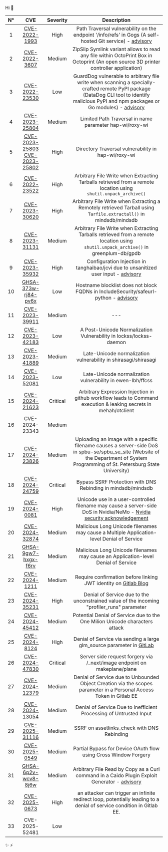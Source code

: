 Hi 👋

|N°| CVE 	| Severity 	| Description 	|
|:--:	|:---:	|:--------:	|:-----------:	|
|1 |   [CVE-2022-1993](https://github.com/advisories/GHSA-6vcc-v9vw-g2x5)   	|      High     	|        Path Traversal vulnerability on the endpoint '/info/refs' in Gogs (A self-hosted Git service) - [advisory](https://github.com/advisories/GHSA-6vcc-v9vw-g2x5) 	|
|2 |   [CVE-2022-3607](https://huntr.dev/bounties/2d1db3c9-93e8-4902-a55b-5ea53c22aa11/)   	|      Medium      	|      ZipSlip Symlink variant allows to read any file within OctoPrint Box in Octoprint (An open source 3D printer controller application) 	|
|3 |  [CVE-2022-23530](https://github.com/advisories/GHSA-78m5-jpmf-ch7v)   	|      Low    	|      GuardDog vulnerable to arbitrary file write when scanning a specially-crafted remote PyPI package (DataDog CLI tool to identify malicious PyPI and npm packages or Go modules) - [advisory](https://github.com/advisories/GHSA-78m5-jpmf-ch7v) 	|    
|4 |  [CVE-2023-25804](https://github.com/hap-wi/roxy-wi/security/advisories/GHSA-69j6-crq8-rrhv)   	|     Medium     	|     Limited Path Traversal in name parameter hap-wi/roxy-wi        	|
|5 |  [CVE-2023-25803](https://github.com/hap-wi/roxy-wi/security/advisories/GHSA-cv9w-j9gh-5j3w) [CVE-2023-25802](https://github.com/hap-wi/roxy-wi/security/advisories/GHSA-qcmp-q5h3-784m)  	|    High    	|        Directory Traversal vulnerability in hap-wi/roxy-wi       	|
|6 |   [CVE-2022-23522](https://github.com/mindsdb/mindsdb/security/advisories/GHSA-7x45-phmr-9wqp)  	|    High      	|        Arbitrary File Write when Extracting Tarballs retrieved from a remote location using `shutil.unpack_archive()`       	|
|7 |   [CVE-2023-30620](https://github.com/mindsdb/mindsdb/security/advisories/GHSA-2g5w-29q9-w6hx)  	|    High      	|         Arbitrary File Write when Extracting a Remotely retrieved Tarball using `Tarfile.extractall()` in mindsdb/mindsdb        	|
|8 |   [CVE-2023-31131](https://github.com/greenplum-db/gpdb/security/advisories/GHSA-hgm9-2q42-c7f3)  	|    Medium      	|     Arbitrary File Write when Extracting Tarballs retrieved from a remote location using `shutil.unpack_archive()` in greenplum-db/gpdb        	|
|9 |   [CVE-2023-35932](https://github.com/tanghaibao/jcvi/security/advisories/GHSA-x49m-3cw7-gq5q)  	|    High      	|    Configuration Injection in tanghaibao/jcvi due to unsanitized user input - [advisory](https://github.com/tanghaibao/jcvi/security/advisories/GHSA-x49m-3cw7-gq5q)  	|
|10 |   [GHSA-373w-rj84-pv6x](https://github.com/IncludeSecurity/safeurl-python/security/advisories/GHSA-373w-rj84-pv6x)  	|    Low    	|    Hostname blocklist does not block FQDNs in IncludeSecurity/safeurl-python - [advisory](https://github.com/IncludeSecurity/safeurl-python/security/advisories/GHSA-373w-rj84-pv6x)	|
|11 |   [CVE-2023-39911]()  	|    Medium    	|    ---  	|
|12 |   [CVE-2023-42183](https://nvd.nist.gov/vuln/detail/CVE-2023-42183)  	|    Low    	|     A Post-Unicode Normalization Vulnerability in lockss/lockss-daemon  |
|13 |   [CVE-2023-41889](https://nvd.nist.gov/vuln/detail/CVE-2023-41889) 	|    Medium   	|     Late-Unicode normalization vulnerability in shirasagi/shirasagi   	|
|14 |   [CVE-2023-52081](https://github.com/ewen-lbh/ffcss/security/advisories/GHSA-wpmx-564x-h2mh) 	|   Low   	| Late-Unicode normalization vulnerability in ewen-lbh/ffcss   	|
|15 |   [CVE-2024-21623](https://github.com/mehah/otclient/security/advisories/GHSA-q6gr-wc79-v589)   | Critical |  Arbitrary Expression Injection in github workflow leads to Command execution & leaking secrets in mehah/otclient |
|16 | CVE-2024-23343 | Medium | |
|17 | [CVE-2024-23826](https://github.com/spbu-se/spbu_se_site/security/advisories/GHSA-5vfc-v7hg-pvwm) | Medium |  Uploading an image with a specific filename causes a server-side DoS in spbu-se/spbu_se_site (Website of the Department of System Programming of St. Petersburg State University) |
|18 |  [CVE-2024-24759](https://github.com/mindsdb/mindsdb/security/advisories/GHSA-4jcv-vp96-94xr) | Critical |  Bypass SSRF Protection with DNS Rebinding in mindsdb/mindsdb |
|19 |  [CVE-2024-0081](https://github.com/NVIDIA/NeMo/security/advisories/GHSA-x392-p65g-4rxx) | High | Unicode use in a user-controlled filename may cause a server-side DoS in Nvidia/NeMo - [Nvidia security acknowledgement](https://www.nvidia.com/en-us/security/acknowledgements/) | 
|20 | [CVE-2024-32874](https://github.com/blakeblackshear/frigate/security/advisories/GHSA-w4h6-9wrp-v5jq#event-188171) | Medium | Malicious Long Unicode filenames may cause a Multiple Application-level Denial of Service  |
|21 | [GHSA-9gw7-hxgx-f6rv](https://github.com/certsocietegenerale/fame/security/advisories/GHSA-9gw7-hxgx-f6rv) | Medium | Malicious Long Unicode filenames may cause an Application-level Denial of Service |
| 22 | [CVE-2024-1211]() | Medium | Require confirmation before linking JWT identity on [Gitlab Blog](https://about.gitlab.com/releases/2024/05/08/patch-release-gitlab-16-11-2-released/) |
| 23 | [CVE-2024-35231](https://github.com/rack/rack-contrib/security/advisories/GHSA-8c8q-2xw3-j869#advisory-comment-102825) | High | Denial of Service due to the unconstrained value of the incoming "profiler_runs" parameter  |
| 24 | [CVE-2024-45412](https://github.com/yeti-platform/yeti/security/advisories/GHSA-cwwm-pq9x-2cxv) | Medium | Potential Denial of Service due to the One Milion Unicode characters attack  |
| 25 | [CVE-2024-8124](https://cve.mitre.org/cgi-bin/cvename.cgi?name=CVE-2024-8124) | High| Denial of Service via sending a large glm_source parameter in [GitLab](https://gitlab.com/gitlab-org/gitlab/-/issues/480533) |
| 26 | [CVE-2024-47830](https://github.com/makeplane/plane/security/advisories/GHSA-39gx-38xf-c348)| Critical |  Server side request forgery via /_next/image endpoint on makeplane/plane |
| 27 | [CVE-2024-12379](https://cve.mitre.org/cgi-bin/cvename.cgi?name=CVE-2024-12379) | Medium | Denial of Service due to Unbounded Object Creation via the scopes parameter in a Personal Access Token in Gitlab EE|
| 28 | [CVE-2024-13054](https://nvd.nist.gov/vuln/detail/CVE-2024-13054) | Medium | Denial of Service Due to Inefficient Processing of Untrusted Input |
| 29 | [CVE-2025-31116](https://github.com/MobSF/Mobile-Security-Framework-MobSF/security/advisories/GHSA-fcfq-m8p6-gw56) | Medium | SSRF on assetlinks_check with DNS Rebinding |
| 30 | [CVE-2025-0549](https://about.gitlab.com/releases/2025/05/07/patch-release-gitlab-17-11-2-released/#partial-bypass-for-device-oauth-flow-using-cross-window-forgery) | Medium | Partial Bypass for Device OAuth flow using Cross Window Forgery |
| 31 | [GHSA-6p2v-wcv8-8j6w](https://github.com/stealthcopter/CaidoExploitGenerator/security/advisories/GHSA-6p2v-wcv8-8j6w) | Medium |  Arbitrary File Read by Copy as a Curl command in a Caido Plugin Exploit Generator - [advisory](https://github.com/stealthcopter/CaidoExploitGenerator/security/advisories/GHSA-6p2v-wcv8-8j6w) |
|32| [CVE-2025-0673](https://about.gitlab.com/releases/2025/06/11/patch-release-gitlab-18-0-2-released/?utm_medium=email&utm_source=marketo&utm_campaign=security+release+email&June+11+2025#cve-2025-0673---denial-of-service-impacts-gitlab-ceee) | High |an attacker can trigger an infinite redirect loop, potentially leading to a denial of service condition in Gitlab EE.  |
|33|CVE-2025-52481| Low | |



 ✨ ⚡
 
 
